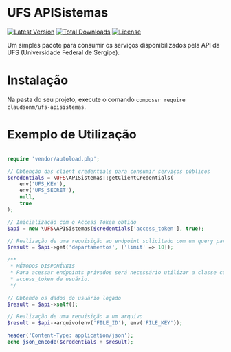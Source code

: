 # UFS APISistemas
[![Latest Version](https://badgen.net/github/release/claudsonm/ufs-apisistemas)](https://github.com/claudsonm/ufs-apisistemas/releases)
[![Total Downloads](https://poser.pugx.org/claudsonm/ufs-apisistemas/downloads)](https://packagist.org/packages/claudsonm/ufs-apisistemas)
[![License](https://poser.pugx.org/claudsonm/ufs-apisistemas/license)](https://packagist.org/packages/claudsonm/ufs-apisistemas)

Um simples pacote para consumir os serviços disponibilizados pela API da UFS 
(Universidade Federal de Sergipe).

# Instalação
Na pasta do seu projeto, execute o comando `composer require claudsonm/ufs-apisistemas`.

# Exemplo de Utilização

```php

require 'vendor/autoload.php';

// Obtenção das client credentials para consumir serviços públicos
$credentials = \UFS\APISistemas::getClientCredentials(
    env('UFS_KEY'),
    env('UFS_SECRET'),
    null,
    true
);

// Inicialização com o Access Token obtido
$api = new \UFS\APISistemas($credentials['access_token'], true);

// Realização de uma requisição ao endpoint solicitado com um query parameter
$result = $api->get('departamentos', ['limit' => 10]);

/**
 * MÉTODOS DISPONÍVEIS
 * Para acessar endpoints privados será necessário utilizar a classe com um
 * access_token de usuário.
 */

// Obtendo os dados do usuário logado
$result = $api->self();

// Realização de uma requisição a um arquivo
$result = $api->arquivo(env('FILE_ID'), env('FILE_KEY'));

header('Content-Type: application/json');
echo json_encode($credentials + $result);
```

